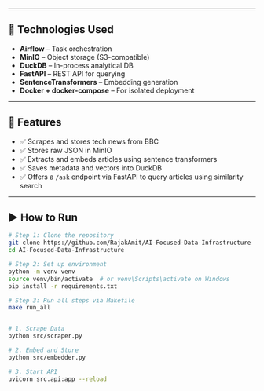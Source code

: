 
---

## 🔧 Technologies Used

- **Airflow** – Task orchestration
- **MinIO** – Object storage (S3-compatible)
- **DuckDB** – In-process analytical DB
- **FastAPI** – REST API for querying
- **SentenceTransformers** – Embedding generation
- **Docker + docker-compose** – For isolated deployment

---

## 🧪 Features

- ✅ Scrapes and stores tech news from BBC
- ✅ Stores raw JSON in MinIO
- ✅ Extracts and embeds articles using sentence transformers
- ✅ Saves metadata and vectors into DuckDB
- ✅ Offers a `/ask` endpoint via FastAPI to query articles using similarity search

---

## ▶️ How to Run

```bash
# Step 1: Clone the repository
git clone https://github.com/RajakAmit/AI-Focused-Data-Infrastructure
cd AI-Focused-Data-Infrastructure

# Step 2: Set up environment
python -m venv venv
source venv/bin/activate  # or venv\Scripts\activate on Windows
pip install -r requirements.txt

# Step 3: Run all steps via Makefile
make run_all


# 1. Scrape Data
python src/scraper.py

# 2. Embed and Store
python src/embedder.py

# 3. Start API
uvicorn src.api:app --reload
